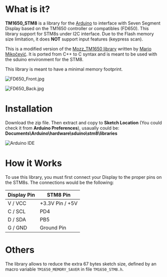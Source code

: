 What is it?
===========

**TM1650_STM8** is a library for the [Arduino](http://arduino.cc/) to interface with Seven Segment Display based on the
TM1650 controller or compatibles (FD650). This library support for STM8s under I2C interface.
Due to the Flash memory size limitation, it does **NOT** support input features (keypress scan).

This is a modified version of the [Mozz_TM1650 library](https://github.com/mozgy/Mozz_TM1650) written by [Mario Mikočević](https://github.com/mozgy). 
It is ported from C++ to C syntax and is meant to be used with the sduino environment for the STM8.

This library is meant to have a minimal memory footprint. 

![FD650_Front.jpg](https://raw.githubusercontent.com/allenchak/TM1650_STM8/images/FD650_Front.jpg)

![FD650_Back.jpg](https://raw.githubusercontent.com/allenchak/TM1650_STM8/images/FD650_Back.jpg)

Installation
============

Download the zip file. Then extract and copy to **Sketch Location** (You could check it from **Arduino Preferences**), usaually could be: **Documents\Arduino\hardware\sduino\stm8\libraries**

![Arduino IDE](https://raw.githubusercontent.com/allenchak/TM1650_STM8/images/screenshot-01.png)

How it Works
============

To use this library, you must first connect your Display to the proper pins on the STM8s.
The connections would be the following:

Display Pin  | STM8 Pin
-------------|------------
V / VCC      | +3.3V Pin / +5V
C / SCL      | PD4
D / SDA      | PB5
G / GND      | Ground Pin

Others
==============

The library allows to reduce the extra 67 bytes sketch size, defined by an macro variable `TM1650_MEMORY_SAVER` in file `TM1650_STM8.h`.
